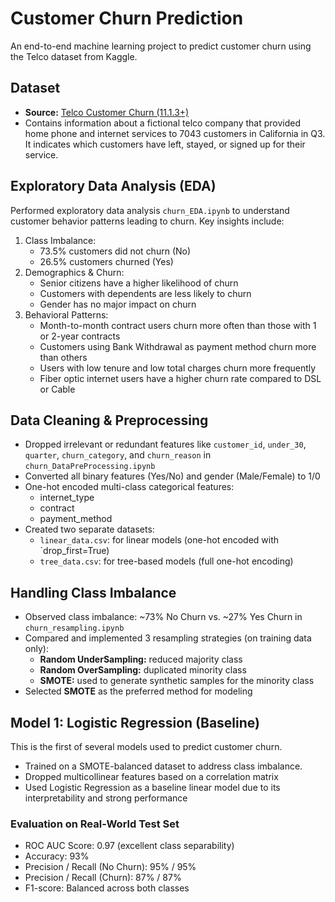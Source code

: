 # Customer Churn Prediction
An end-to-end machine learning project to predict customer churn using the Telco dataset from Kaggle.


## Dataset
- **Source:** [Telco Customer Churn (11.1.3+)](https://www.kaggle.com/datasets/alfathterry/telco-customer-churn-11-1-3)
- Contains information about a fictional telco company that provided home phone and internet services to 7043 customers in California in Q3. It indicates which customers have left, stayed, or signed up for their service.


## Exploratory Data Analysis (EDA)
Performed exploratory data analysis `churn_EDA.ipynb` to understand customer behavior patterns leading to churn. Key insights include:
1. Class Imbalance:
   - 73.5% customers did not churn (No)
   - 26.5% customers churned (Yes)
2. Demographics & Churn:
   - Senior citizens have a higher likelihood of churn
   - Customers with dependents are less likely to churn
   - Gender has no major impact on churn
3. Behavioral Patterns:
   - Month-to-month contract users churn more often than those with 1 or 2-year contracts
   - Customers using Bank Withdrawal as payment method churn more than others
   - Users with low tenure and low total charges churn more frequently
   - Fiber optic internet users have a higher churn rate compared to DSL or Cable


## Data Cleaning & Preprocessing
- Dropped irrelevant or redundant features like `customer_id`, `under_30`, `quarter`, `churn_category`, and `churn_reason` in `churn_DataPreProcessing.ipynb`
- Converted all binary features (Yes/No) and gender (Male/Female) to 1/0
- One-hot encoded multi-class categorical features:
    - internet_type
    - contract
    - payment_method
- Created two separate datasets:
    - `linear_data.csv`: for linear models (one-hot encoded with `drop_first=True)
    - `tree_data.csv`: for tree-based models (full one-hot encoding)


## Handling Class Imbalance
- Observed class imbalance: ~73% No Churn vs. ~27% Yes Churn in `churn_resampling.ipynb`
- Compared and implemented 3 resampling strategies (on training data only):
    - **Random UnderSampling:** reduced majority class
    - **Random OverSampling:** duplicated minority class
    - **SMOTE:** used to generate synthetic samples for the minority class
- Selected **SMOTE** as the preferred method for modeling


## Model 1: Logistic Regression (Baseline)
This is the first of several models used to predict customer churn.
- Trained on a SMOTE-balanced dataset to address class imbalance.
- Dropped multicollinear features based on a correlation matrix
- Used Logistic Regression as a baseline linear model due to its interpretability and strong performance
### Evaluation on Real-World Test Set
- ROC AUC Score: 0.97 (excellent class separability)
- Accuracy: 93%
- Precision / Recall (No Churn): 95% / 95%
- Precision / Recall (Churn): 87% / 87%
- F1-score: Balanced across both classes
